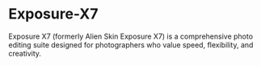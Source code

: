# Exposure-X7
Exposure X7 (formerly Alien Skin Exposure X7) is a comprehensive photo editing suite designed for photographers who value speed, flexibility, and creativity.
